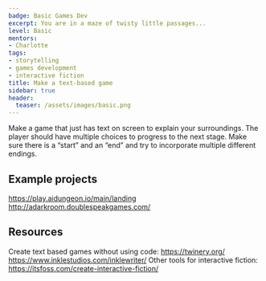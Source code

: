 ```yaml
---
badge: Basic Games Dev
excerpt: You are in a maze of twisty little passages...
level: Basic
mentors:
- Charlotte
tags:
- storytelling
- games development
- interactive fiction
title: Make a text-based game
sidebar: true
header:
  teaser: /assets/images/basic.png
---
```

Make a game that just has text on screen to explain your surroundings. The player should have multiple choices to progress to the next stage. Make sure there is a “start” and an “end” and try to incorporate multiple different endings.

## Example projects
<a href="https://play.aidungeon.io/main/landing" rel="noopener">https://play.aidungeon.io/main/landing</a> 
<a href="http://adarkroom.doublespeakgames.com/" rel="noopener">http://adarkroom.doublespeakgames.com/</a>
 

## Resources
Create text based games without using code: 
<a href="https://twinery.org/" rel="noopener">https://twinery.org/</a> 
<a href="https://www.inklestudios.com/inklewriter/" rel="noopener">https://www.inklestudios.com/inklewriter/</a> 
Other tools for interactive fiction: <a href="https://itsfoss.com/create-interactive-fiction/" rel="noopener">https://itsfoss.com/create-interactive-fiction/</a>

